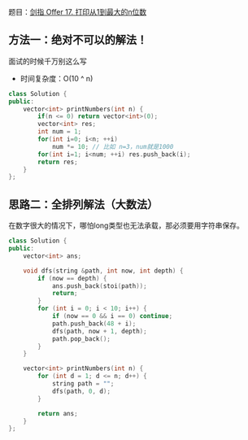 题目：[剑指 Offer 17. 打印从1到最大的n位数](https://leetcode.cn/problems/da-yin-cong-1dao-zui-da-de-nwei-shu-lcof/)

## 方法一：绝对不可以的解法！

面试的时候千万别这么写

- 时间复杂度：O(10 ^ n)

```c++
class Solution {
public:
    vector<int> printNumbers(int n) {
        if(n <= 0) return vector<int>(0);
        vector<int> res;
        int num = 1;
        for(int i=0; i<n; ++i)
            num *= 10; // 比如 n=3，num就是1000
        for(int i=1; i<num; ++i) res.push_back(i);
        return res;
    }
};
```

## 思路二：全排列解法（大数法）

在数字很大的情况下，哪怕long类型也无法承载，那必须要用字符串保存。

```c++
class Solution {
public:
    vector<int> ans;

    void dfs(string &path, int now, int depth) {
        if (now == depth) {
            ans.push_back(stoi(path));
            return;
        }
        for (int i = 0; i < 10; i++) {
            if (now == 0 && i == 0) continue;
            path.push_back(48 + i);
            dfs(path, now + 1, depth);
            path.pop_back();
        }
    }

    vector<int> printNumbers(int n) {
        for (int d = 1; d <= n; d++) {
            string path = "";
            dfs(path, 0, d);
        }

        return ans;
    }
};
```